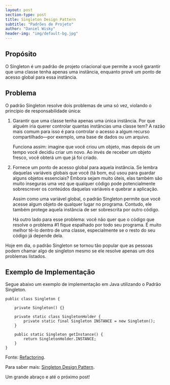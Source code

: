 ```yaml
---
layout: post
section-type: post
title: Singleton Design Pattern
subtitle: "Padrões de Projeto"
author: "Daniel Wisky"
header-img: "img/default-bg.jpg"
---
```


## Propósito

O Singleton é um padrão de projeto criacional que permite a você garantir que uma classe tenha apenas uma instância, enquanto provê um ponto de acesso global para essa instância.

## Problema

O padrão Singleton resolve dois problemas de uma só vez, violando o princípio de responsabilidade única:

1. Garantir que uma classe tenha apenas uma única instância. Por que alguém iria querer controlar quantas instâncias uma classe tem? A razão mais comum para isso é para controlar o acesso a algum recurso compartilhado—por exemplo, uma base de dados ou um arquivo. 

   Funciona assim: imagine que você criou um objeto, mas depois de um tempo você decidiu criar um novo. Ao invés de receber um objeto fresco, você obterá um que já foi criado.

2. Fornece um ponto de acesso global para aquela instância. Se lembra daquelas variáveis globais que você (tá bom, eu) usou para guardar alguns objetos essenciais? Embora sejam muito úteis, elas também são muito inseguras uma vez que qualquer código pode potencialmente sobrescrever os conteúdos daquelas variáveis e quebrar a aplicação.

   Assim como uma variável global, o padrão Singleton permite que você acesse algum objeto de qualquer lugar no programa. Contudo, ele também protege aquela instância de ser sobrescrita por outro código.

   Há outro lado para esse problema: você não quer que o código que resolve o problema #1 fique espalhado por todo seu programa. É muito melhor tê-lo dentro de uma classe, especialmente se o resto do seu código já depende dela.

Hoje em dia, o padrão Singleton se tornou tão popular que as pessoas podem chamar algo de singleton mesmo se ele resolve apenas um dos problemas listados.

## Exemplo de Implementação

Segue abaixo um exemplo de implementação em Java utilizando o Padrão Singleton.

	public class Singleton {

	    private Singleton() {}

        private static class SingletonHolder {
        	private static final Singleton INSTANCE = new Singleton();
        }

        public static Singleton getInstance() {
            return SingletonHolder.INSTANCE;
        }
	}

Fonte:
<a href="http://localhost:4000/2021/08/20/singleton-design-pattern/" target="\_blank">Refactoring</a>.

Para saber mais:
<a href="https://sourcemaking.com/design_patterns/singleton" target="\_blank">Singleton Design Pattern</a>.

Um grande abraço e até o próximo post!